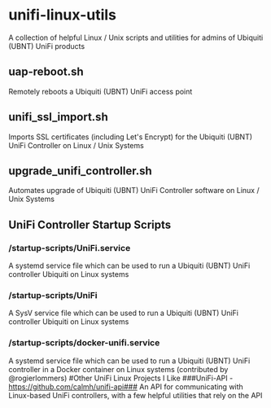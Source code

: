 # unifi-linux-utils
A collection of helpful Linux / Unix scripts and utilities for admins of Ubiquiti (UBNT) UniFi products

## uap-reboot.sh
Remotely reboots a Ubiquiti (UBNT) UniFi access point

## unifi_ssl_import.sh
Imports SSL certificates (including Let's Encrypt) for the Ubiquiti (UBNT) UniFi Controller on Linux / Unix Systems

## upgrade_unifi_controller.sh
Automates upgrade of Ubiquiti (UBNT) UniFi Controller software on Linux / Unix Systems

## UniFi Controller Startup Scripts
### /startup-scripts/UniFi.service
A systemd service file which can be used to run a Ubiquiti (UBNT) UniFi controller Ubiquiti on Linux systems

### /startup-scripts/UniFi
A SysV service file which can be used to run a Ubiquiti (UBNT) UniFi controller Ubiquiti on Linux systems

### /startup-scripts/docker-unifi.service
A systemd service file which can be used to run a Ubiquiti (UBNT) UniFi controller in a Docker container on Linux systems (contributed by @rogierlommers)
#Other UniFi Linux Projects I Like
###UniFi-API - https://github.com/calmh/unifi-api###
An API for communicating with Linux-based UniFi controllers, with a few helpful utilities that rely on the API
